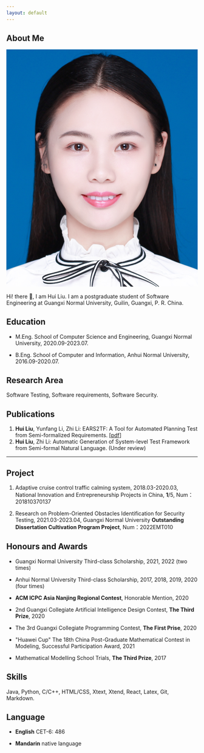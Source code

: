 ```yaml
---
layout: default
---
```


## About Me

<img class="profile-picture" src="photolh.png">

Hi! there 👋, I am Hui Liu. I am a postgraduate student of Software Engineering at Guangxi Normal University, Guilin, Guangxi, P. R. China.

## Education

* M.Eng. School of Computer Science and Engineering, Guangxi Normal University, 2020.09-2023.07.

* B.Eng. School of Computer and Information, Anhui Normal University, 2016.09-2020.07.

## Research Area

Software Testing, Software requirements, Software Security.

## Publications

1. **Hui Liu**, Yunfang Li, Zhi Li: EARS2TF: A Tool for Automated Planning Test from Semi-formalized Requirements. \[[pdf](https://ksiresearch.org/seke/seke22paper/paper179.pdf)\]
2. **Hui Liu**, Zhi Li: Automatic Generation of System-level Test Framework from Semi-formal Natural Language. (Under review)

---
## Project

1. Adaptive cruise control traffic calming system, 2018.03-2020.03, National Innovation and Entrepreneurship Projects in China, **1**/5, Num：201810370137

2. Research on Problem-Oriented Obstacles Identification for Security Testing, 2021.03-2023.04, Guangxi Normal University **Outstanding Dissertation Cultivation Program Project**, Num：2022EMT010

## Honours and Awards

* Guangxi Normal University Third-class Scholarship, 2021, 2022 (two times)

* Anhui Normal University Third-class Scholarship, 2017, 2018, 2019, 2020 (four times)

* **ACM ICPC Asia Nanjing Regional Contest**, Honorable Mention, 2020

* 2nd Guangxi Collegiate Artificial Intelligence Design Contest, **The Third Prize**, 2020

* The 3rd Guangxi Collegiate Programming Contest, **The First Prise**, 2020

* "Huawei Cup" The 18th China Post-Graduate Mathematical Contest in Modeling, Successful Participation Award, 2021

* Mathematical Modelling School Trials,  **The Third Prize**, 2017

## Skills

Java, Python, C/C++, HTML/CSS, Xtext, Xtend, React, Latex, Git, Markdown.

## Language

- **English** CET-6: 486

- **Mandarin** native language
